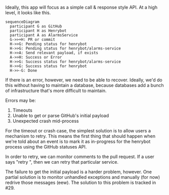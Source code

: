 Ideally, this app will focus as a simple call & response style API. At a high
level, it looks like this.

```mermaid
sequenceDiagram
  participant G as GitHub
  participant H as Henrybot
  participant A as AlarmsService
  G->>+H: PR or commit
  H->>G: Pending status for henrybot
  H->>G: Pending status for henrybot/alarms-service
  H->>A: Send relevant payload, if exists
  A->>H: Success or Error
  H->>G: Success status for henrybot/alarms-service
  H->>G: Success status for henrybot
  H->>-G: Done
```

If there is an error, however, we need to be able to recover. Ideally, we'd do
this without having to maintain a database, because databases add a bunch of
infrastructure that's more difficult to maintain.

Errors may be:
1. Timeouts
2. Unable to get or parse GitHub's initial payload
3. Unexpected crash mid-process

For the timeout or crash case, the simplest solution is to allow users a
mechanism to retry. This means the first thing that should happen when we're
told about an event is to mark it as in-progress for the henrybot process using
the GitHub statuses API.

In order to retry, we can monitor comments to the pull request. If a user says
"retry <service>", then we can retry that particular service.

The failure to get the initial payload is a harder problem, however. One partial
solution is to monitor unhandled exceptions and manually (for now) redrive those
messages (eew). The solution to this problem is tracked in #29.
